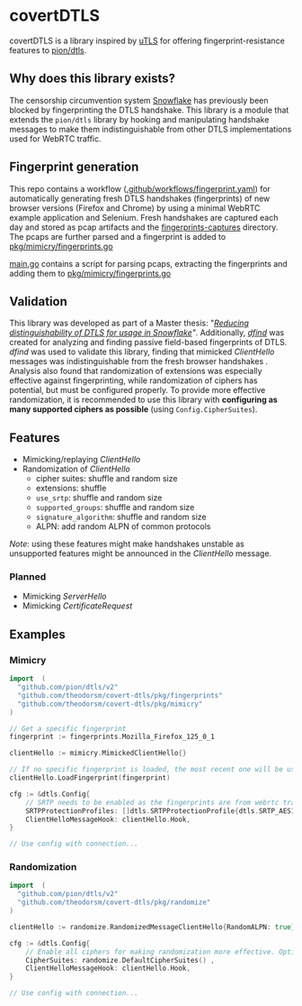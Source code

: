 # covertDTLS

covertDTLS is a library inspired by [uTLS](https://github.com/refraction-networking/utls) for offering fingerprint-resistance features to [pion/dtls](https://github.com/pion/dtls).

## Why does this library exists?

The censorship circumvention system [Snowflake](https://gitlab.torproject.org/tpo/anti-censorship/pluggable-transports/snowflake) has previously been blocked by fingerprinting the DTLS handshake. This library is a module that extends the `pion/dtls` library by hooking and manipulating handshake messages to make them indistinguishable from other DTLS implementations used for WebRTC traffic. 

## Fingerprint generation

This repo contains a workflow ([.github/workflows/fingerprint.yaml](.github/workflows/fingerprint.yaml)) for automatically generating fresh DTLS handshakes (fingerprints) of new browser versions (Firefox and Chrome) by using a minimal WebRTC example application and Selenium. Fresh handshakes are captured each day and stored as pcap artifacts and the [fingerprints-captures](fingerprints-captures) directory. The pcaps are further parsed and a fingerprint is added to [pkg/mimicry/fingerprints.go](pkg/mimicry/fingerprints.go)

[main.go](main.go) contains a script for parsing pcaps, extracting the fingerprints and adding them to [pkg/mimicry/fingerprints.go](pkg/mimicry/fingerprints.go)

## Validation

This library was developed as part of a Master thesis: "*[Reducing distinguishability of DTLS for usage in Snowflake](https://theodorsm.net/thesis)"*. Additionally, *[dfind](https://github.com/theodorsm/dfind)* was created for analyzing and finding passive field-based fingerprints of DTLS. *dfind* was used to validate this library, finding that mimicked *ClientHello* messages was indistinguishable from the fresh browser handshakes . Analysis also found that randomization of extensions was especially effective against fingerprinting, while randomization of ciphers has potential, but must be configured properly. To provide more effective randomization, it is recommended to use this library with **configuring as many supported ciphers as possible** (using `Config.CipherSuites`).

## Features

- Mimicking/replaying *ClientHello*
- Randomization of *ClientHello* 
  - cipher suites: shuffle and random size
  - extensions: shuffle
  - `use_srtp`: shuffle and random size
  - `supported_groups`: shuffle and random size
  - `signature_algorithm`: shuffle and random size
  - ALPN: add random ALPN of common protocols

*Note*: using these features might make handshakes unstable as unsupported features might be announced in the *ClientHello* message.

### Planned

- Mimicking *ServerHello*
- Mimicking *CertificateRequest*


## Examples

### Mimicry
```go
import  (
  "github.com/pion/dtls/v2"
  "github.com/theodorsm/covert-dtls/pkg/fingerprints"
  "github.com/theodorsm/covert-dtls/pkg/mimicry"
)

// Get a specific fingerprint
fingerprint := fingerprints.Mozilla_Firefox_125_0_1

clientHello := mimicry.MimickedClientHello{}

// If no specific fingerprint is loaded, the most recent one will be used
clientHello.LoadFingerprint(fingerprint)

cfg := &dtls.Config{
    // SRTP needs to be enabled as the fingerprints are from webrtc traffic, thus containing the use_srtp extension.
    SRTPProtectionProfiles: []dtls.SRTPProtectionProfile{dtls.SRTP_AES128_CM_HMAC_SHA1_80, dtls.SRTP_AES128_CM_HMAC_SHA1_32, dtls.SRTP_AEAD_AES_128_GCM, dtls.SRTP_AEAD_AES_256_GCM},
    ClientHelloMessageHook: clientHello.Hook,
}

// Use config with connection...
```

### Randomization
```go
import  (
  "github.com/pion/dtls/v2"
  "github.com/theodorsm/covert-dtls/pkg/randomize"
)

clientHello := randomize.RandomizedMessageClientHello{RandomALPN: true}

cfg := &dtls.Config{
    // Enable all ciphers for making randomization more effective. Optional step.
    CipherSuites: randomize.DefaultCipherSuites() ,
    ClientHelloMessageHook: clientHello.Hook,
}

// Use config with connection...
```
